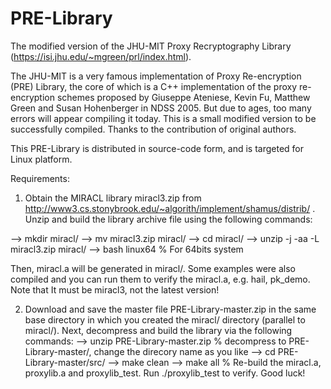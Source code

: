 # PRE-Library
The modified version of the JHU-MIT Proxy Recryptography Library (https://isi.jhu.edu/~mgreen/prl/index.html).

The JHU-MIT is a very famous implementation of Proxy Re-encryption (PRE) Library, the core of which is a C++ implementation of the proxy re-encryption schemes proposed by Giuseppe Ateniese, Kevin Fu, Matthew Green and Susan Hohenberger in NDSS 2005. But due to ages, too many errors will appear compiling it today. This is a small modified version to be successfully compiled. Thanks to the contribution of original authors.

This PRE-Library is distributed in source-code form, and is targeted for Linux
platform.

Requirements:
1. Obtain the MIRACL library miracl3.zip from http://www3.cs.stonybrook.edu/~algorith/implement/shamus/distrib/
. Unzip and build the library archive file using
the following commands:

 --> mkdir miracl/
 --> mv miracl3.zip miracl/
 --> cd miracl/
 --> unzip -j -aa -L miracl3.zip miracl/
 --> bash linux64 % For 64bits system
 
 Then, miracl.a will be generated in miracl/. Some examples were also compiled and you can run them to verify the miracl.a, e.g. hail, pk_demo. Note that It must be miracl3, not the latest version!
 
 2. Download and save the master file PRE-Library-master.zip in the same base directory in which
you created the miracl/ directory (parallel to miracl/). Next, decompress and build the library
via the following commands:
--> unzip PRE-Library-master.zip  % decompress to PRE-Library-master/, change the direcory name as you like
--> cd PRE-Library-master/src/
--> make clean
--> make all  % Re-build the miracl.a, proxylib.a and proxylib_test. Run ./proxylib_test to verify. Good luck!
